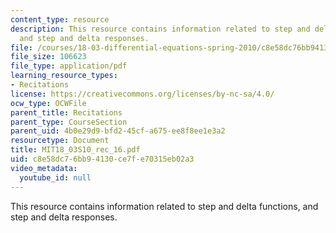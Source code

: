 ```yaml
---
content_type: resource
description: This resource contains information related to step and delta functions,
  and step and delta responses.
file: /courses/18-03-differential-equations-spring-2010/c8e58dc76bb94130ce7fe70315eb02a3_MIT18_03S10_rec_16.pdf
file_size: 106623
file_type: application/pdf
learning_resource_types:
- Recitations
license: https://creativecommons.org/licenses/by-nc-sa/4.0/
ocw_type: OCWFile
parent_title: Recitations
parent_type: CourseSection
parent_uid: 4b0e29d9-bfd2-45cf-a675-ee8f8ee1e3a2
resourcetype: Document
title: MIT18_03S10_rec_16.pdf
uid: c8e58dc7-6bb9-4130-ce7f-e70315eb02a3
video_metadata:
  youtube_id: null
---
```

This resource contains information related to step and delta functions, and step and delta responses.